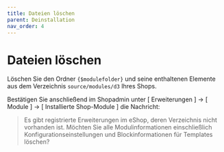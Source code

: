 ```yaml
---
title: Dateien löschen
parent: Deinstallation
nav_order: 4
---
```


# Dateien löschen

Löschen Sie den Ordner `{$modulefolder}` und seine enthaltenen Elemente aus dem Verzeichnis `source/modules/d3` Ihres Shops. 

Bestätigen Sie anschließend im Shopadmin unter [ Erweiterungen ] -> [ Module ] -> [ Installierte Shop-Module ] die Nachricht:

> Es gibt registrierte Erweiterungen im eShop, deren Verzeichnis nicht vorhanden ist. 
> Möchten Sie alle Modulinformationen einschließlich Konfigurationseinstellungen und Blockinformationen für Templates löschen?

